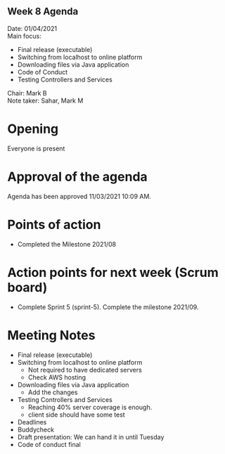 ## Week 8 Agenda

Date:           01/04/2021\
Main focus: 
- Final release (executable)
- Switching from localhost to online platform
- Downloading files via Java application
- Code of Conduct
- Testing Controllers and Services

Chair:          Mark B\
Note taker:     Sahar, Mark M

# Opening
Everyone is present

# Approval of the agenda
Agenda has been approved 11/03/2021 10:09 AM. 

# Points of action

- Completed the Milestone 2021/08

# Action points for next week (Scrum board)

- Complete Sprint 5 (sprint-5). Complete the milestone 2021/09.

# Meeting Notes

- Final release (executable)
- Switching from localhost to online platform
    - Not required to have dedicated servers
    - Check AWS hosting
- Downloading files via Java application
    - Add the changes
- Testing Controllers and Services
    - Reaching 40% server coverage is enough.
    - client side should have some test
- Deadlines
- Buddycheck
- Draft presentation: We can hand it in until Tuesday
- Code of conduct final










